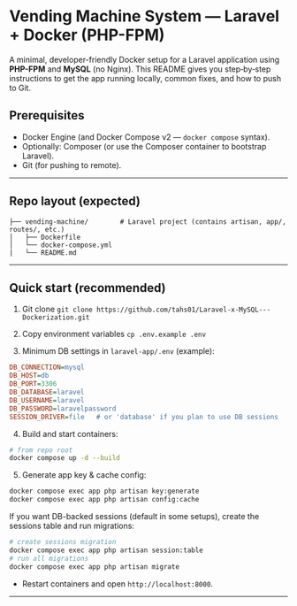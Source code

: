 # Vending Machine System — Laravel + Docker (PHP-FPM)

A minimal, developer-friendly Docker setup for a Laravel application using **PHP-FPM** and **MySQL** (no Nginx). This README gives you step‑by‑step instructions to get the app running locally, common fixes, and how to push to Git.



## Prerequisites

* Docker Engine (and Docker Compose v2 — `docker compose` syntax).
* Optionally: Composer (or use the Composer container to bootstrap Laravel).
* Git (for pushing to remote).

---

## Repo layout (expected)

```
├── vending-machine/        # Laravel project (contains artisan, app/, routes/, etc.)
│   ├── Dockerfile
│   └── docker-compose.yml
|   └── README.md
```

---

## Quick start (recommended)

1. Git clone `git clone https://github.com/tahs01/Laravel-x-MySQL---Dockerization.git `

2. Copy environment variables `cp .env.example .env`

3. Minimum DB settings in `laravel-app/.env` (example):

```ini
DB_CONNECTION=mysql
DB_HOST=db
DB_PORT=3306
DB_DATABASE=laravel
DB_USERNAME=laravel
DB_PASSWORD=laravelpassword
SESSION_DRIVER=file   # or 'database' if you plan to use DB sessions
```

 4. Build and start containers:

```bash
# from repo root
docker compose up -d --build
```

5.  Generate app key & cache config:

```bash
docker compose exec app php artisan key:generate
docker compose exec app php artisan config:cache
```

 If you want DB-backed sessions (default in some setups), create the sessions table and run migrations:

```bash
# create sessions migration
docker compose exec app php artisan session:table
# run all migrations
docker compose exec app php artisan migrate
```

* Restart containers and open `http://localhost:8000`.

---